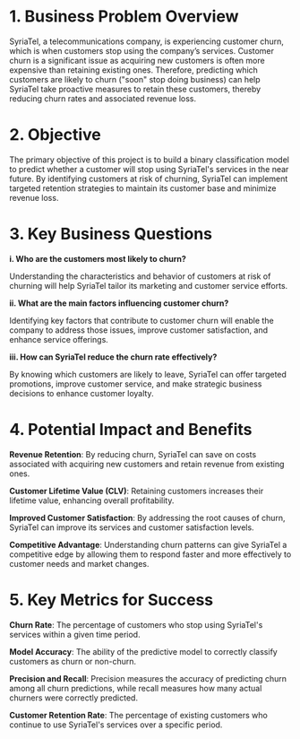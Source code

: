 
# 1. Business Problem Overview


SyriaTel, a telecommunications company, is experiencing customer churn, which is when customers stop using the company’s services. Customer churn is a significant issue as acquiring new customers is often more expensive than retaining existing ones. Therefore, predicting which customers are likely to churn ("soon" stop doing business) can help SyriaTel take proactive measures to retain these customers, thereby reducing churn rates and associated revenue loss.

# 2. Objective

The primary objective of this project is to build a binary classification model to predict whether a customer will stop using SyriaTel's services in the near future. By identifying customers at risk of churning, SyriaTel can implement targeted retention strategies to maintain its customer base and minimize revenue loss.

# 3. Key Business Questions

**i. Who are the customers most likely to churn?**

Understanding the characteristics and behavior of customers at risk of churning will help SyriaTel tailor its marketing and customer service efforts.

**ii. What are the main factors influencing customer churn?**

Identifying key factors that contribute to customer churn will enable the company to address those issues, improve customer satisfaction, and enhance service offerings.

**iii. How can SyriaTel reduce the churn rate effectively?**

By knowing which customers are likely to leave, SyriaTel can offer targeted promotions, improve customer service, and make strategic business decisions to enhance customer loyalty.

# 4. Potential Impact and Benefits

**Revenue Retention**: By reducing churn, SyriaTel can save on costs associated with acquiring new customers and retain revenue from existing ones.

**Customer Lifetime Value (CLV)**: Retaining customers increases their lifetime value, enhancing overall profitability.

**Improved Customer Satisfaction**: By addressing the root causes of churn, SyriaTel can improve its services and customer satisfaction levels.

**Competitive Advantage**: Understanding churn patterns can give SyriaTel a competitive edge by allowing them to respond faster and more effectively to customer needs and market changes.


# 5. Key Metrics for Success

**Churn Rate**: The percentage of customers who stop using SyriaTel's services within a given time period.

**Model Accuracy**: The ability of the predictive model to correctly classify customers as churn or non-churn.

**Precision and Recall**: Precision measures the accuracy of predicting churn among all churn predictions, while recall measures how many actual churners were correctly predicted.

**Customer Retention Rate**: The percentage of existing customers who continue to use SyriaTel's services over a specific period.
